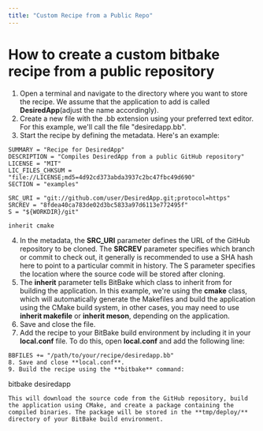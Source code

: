 ```yaml
---
title: "Custom Recipe from a Public Repo"
---
```


# How to create a custom bitbake recipe from a public repository

1. Open a terminal and navigate to the directory where you want to store the recipe. We assume that the application to add is called **DesiredApp**(adjust the name accordingly).
2. Create a new file with the .bb extension using your preferred text editor. For this example, we'll call the file "desiredapp.bb".
3. Start the recipe by defining the metadata. Here's an example:
```
SUMMARY = "Recipe for DesiredApp"
DESCRIPTION = "Compiles DesiredApp from a public GitHub repository"
LICENSE = "MIT"
LIC_FILES_CHKSUM = "file://LICENSE;md5=4d92cd373abda3937c2bc47fbc49d690"
SECTION = "examples"

SRC_URI = "git://github.com/user/DesiredApp.git;protocol=https"
SRCREV = "8fdea40ca783de02d3bc5833a97d6113e772495f"
S = "${WORKDIR}/git"

inherit cmake
```
4. In the metadata, the **SRC_URI** parameter defines the URL of the GitHub repository to be cloned. The **SRCREV** parameter specifies which branch or commit to check out, it generally is recommended to use a SHA hash here to point to a particular commit in history. The S parameter specifies the location where the source code will be stored after cloning.
5. The **inherit** parameter tells BitBake which class to inherit from for building the application. In this example, we're using the **cmake** class, which will automatically generate the Makefiles and build the application using the CMake build system, in other cases, you may need to use **inherit makefile** or **inherit meson**, depending on the application.
6. Save and close the file.
7. Add the recipe to your BitBake build environment by including it in your **local.conf** file. To do this, open **local.conf** and add the following line:
```
BBFILES += "/path/to/your/recipe/desiredapp.bb"
8. Save and close **local.conf**.
9. Build the recipe using the **bitbake** command:
```
bitbake desiredapp

```
This will download the source code from the GitHub repository, build the application using CMake, and create a package containing the compiled binaries. The package will be stored in the **tmp/deploy/** directory of your BitBake build environment.
